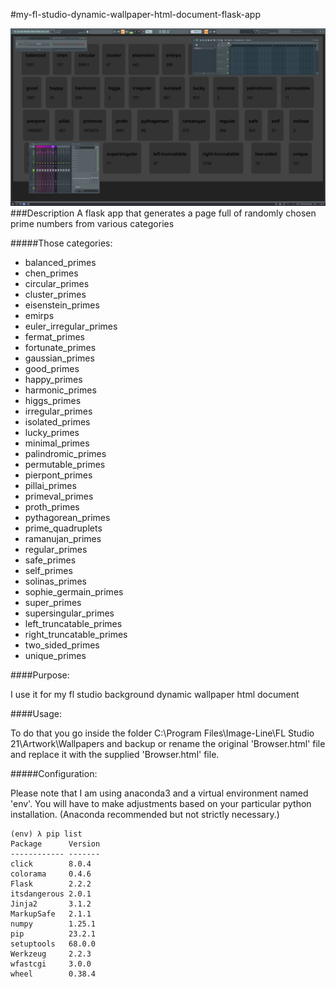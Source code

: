 #my-fl-studio-dynamic-wallpaper-html-document-flask-app

![screenshot](https://github.com/dustractor/my-fl-studio-dynamic-wallpaper-html-document-flask-app/blob/main/Screenshot.png?raw=true)
###Description
A flask app that generates a page full of randomly chosen prime numbers from various categories

#####Those categories:

* balanced_primes
* chen_primes
* circular_primes
* cluster_primes
* eisenstein_primes
* emirps
* euler_irregular_primes
* fermat_primes
* fortunate_primes
* gaussian_primes
* good_primes
* happy_primes
* harmonic_primes
* higgs_primes
* irregular_primes
* isolated_primes
* lucky_primes
* minimal_primes
* palindromic_primes
* permutable_primes
* pierpont_primes
* pillai_primes
* primeval_primes
* proth_primes
* pythagorean_primes
* prime_quadruplets
* ramanujan_primes
* regular_primes
* safe_primes
* self_primes
* solinas_primes
* sophie_germain_primes
* super_primes
* supersingular_primes
* left_truncatable_primes
* right_truncatable_primes
* two_sided_primes
* unique_primes 

####Purpose:

I use it for my fl studio background dynamic wallpaper html document

####Usage:

To do that you go inside the folder C:\Program Files\Image-Line\FL Studio 21\Artwork\Wallpapers and backup or rename the original 'Browser.html' file and replace it with the supplied 'Browser.html' file.

#####Configuration:

Please note that I am using anaconda3 and a virtual environment named 'env'.  You will have to make adjustments based on your particular python installation.  (Anaconda recommended but not strictly necessary.)
    
    (env) λ pip list
    Package      Version
    ------------ -------
    click        8.0.4
    colorama     0.4.6
    Flask        2.2.2
    itsdangerous 2.0.1
    Jinja2       3.1.2
    MarkupSafe   2.1.1
    numpy        1.25.1
    pip          23.2.1
    setuptools   68.0.0
    Werkzeug     2.2.3
    wfastcgi     3.0.0
    wheel        0.38.4


